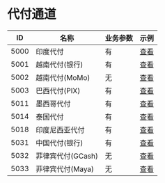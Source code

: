 # 代付通道

| ID   | 名称           | 业务参数  | 示例                                |
|------|--------------|-------|-----------------------------------|
| 5000 | 印度代付         | 有     | [查看](extra/india.md)              |
| 5001 | 越南代付(银行)     | 有     | [查看](extra/vietnam.md)            |
| 5002 | 越南代付(MoMo)   | 无     | [查看](extra/vietnam.md)            |
| 5003 | 巴西代付(PIX)    | 有     | [查看](extra/brazil.md)             |
| 5011 | 墨西哥代付        | 有     | [查看](extra/mexico.md)             |
| 5014 | 泰国代付         | 有     | [查看](extra/thailand.md)           |
| 5018 | 印度尼西亚代付      | 有     | [查看](extra/indonesia.md)          |
| 5031 | 中国代付(银行)     | 有     | [查看](extra/china.md)              |
| 5032 | 菲律宾代付(GCash) | 无     | [查看](extra/philippines.md#GCash)  |
| 5033 | 菲律宾代付(Maya)  | 无     | [查看](extra/philippines.md#Maya)   |
